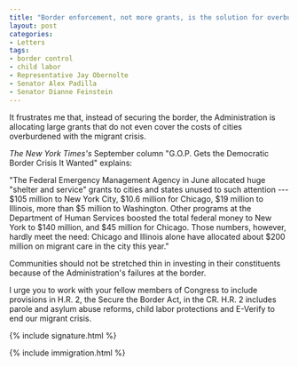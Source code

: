 ```yaml
---
title: "Border enforcement, not more grants, is the solution for overburdened cities"
layout: post
categories:
- Letters
tags:
- border control
- child labor
- Representative Jay Obernolte
- Senator Alex Padilla
- Senator Dianne Feinstein
---
```


It frustrates me that, instead of securing the border, the Administration is allocating large grants that do not even cover the costs of cities overburdened with the migrant crisis.

*The New York Times's* September column "G.O.P. Gets the Democratic Border Crisis It Wanted" explains:

"The Federal Emergency Management Agency in June allocated huge "shelter and service" grants to cities and states unused to such attention --- $105 million to New York City, $10.6 million for Chicago, $19 million to Illinois, more than $5 million to Washington. Other programs at the Department of Human Services boosted the total federal money to New York to $140 million, and $45 million for Chicago. Those numbers, however, hardly meet the need: Chicago and Illinois alone have allocated about $200 million on migrant care in the city this year."

Communities should not be stretched thin in investing in their constituents because of the Administration's failures at the border.

I urge you to work with your fellow members of Congress to include provisions in H.R. 2, the Secure the Border Act, in the CR. H.R. 2 includes parole and asylum abuse reforms, child labor protections and E-Verify to end our migrant crisis.

{% include signature.html %}

{% include immigration.html %}
